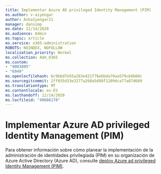 ```yaml
---
title: Implementar Azure AD privileged Identity Management (PIM)
ms.author: v-aiyengar
author: AshaIyengar21
manager: dansimp
ms.date: 12/14/2020
ms.audience: Admin
ms.topic: article
ms.service: o365-administration
ROBOTS: NOINDEX, NOFOLLOW
localization_priority: Normal
ms.collection: Adm_O365
ms.custom:
- "9003895"
- "6949"
ms.openlocfilehash: 6c9bbd7e55a283e421f76ebbda70aa579cb8b60c
ms.sourcegitcommit: 2ff035d33e3277a268a5d88f1209dca77a87d689
ms.translationtype: MT
ms.contentlocale: es-ES
ms.lasthandoff: 12/14/2020
ms.locfileid: "49666178"
---
```

# <a name="deploy-azure-ad-privileged-identity-management-pim"></a>Implementar Azure AD privileged Identity Management (PIM)

Para obtener información sobre cómo planear la implementación de la administración de identidades privilegiada (PIM) en su organización de Azure Active Directory (Azure AD), consulte [deploy Azure ad privileged Identity Management (PIM)](https://go.microsoft.com/fwlink/?linkid=2132095).